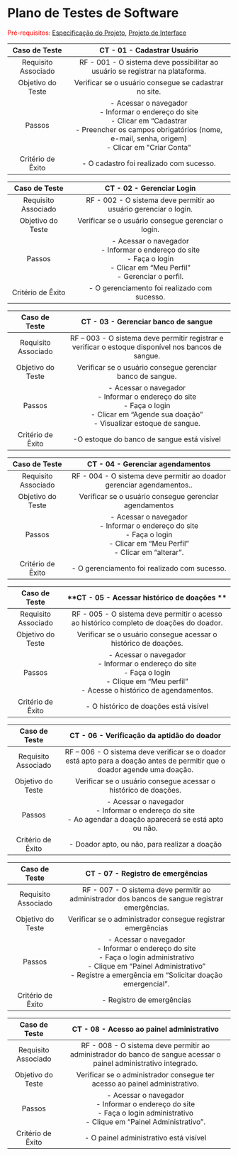 # Plano de Testes de Software

<span style="color:red">Pré-requisitos: <a href="2-Especificação do Projeto.md"> Especificação do Projeto</a></span>, <a href="3-Projeto de Interface.md"> Projeto de Interface</a>

| **Caso de Teste** 	| **CT - 01 - Cadastrar Usuário** 	|
|:---:	|:---:	|
|	Requisito Associado 	| RF - 001 - O sistema deve possibilitar ao usuário se registrar na plataforma.|
| Objetivo do Teste 	|Verificar se o usuário consegue se cadastrar no site. |
| Passos 	| - Acessar o navegador<br> - Informar o endereço do site<br> - Clicar em “Cadastrar<br> - Preencher os campos obrigatórios (nome, e-mail, senha, origem)<br>- Clicar em "Criar Conta"<br>|
|Critério de Êxito |  - O cadastro foi realizado com sucesso.|

| **Caso de Teste** 	| **CT - 02 - Gerenciar Login** 	|
|:---:	|:---:	|
|	Requisito Associado 	| RF - 002 - O sistema deve permitir ao usuário gerenciar o login. |
| Objetivo do Teste 	|Verificar se o usuário consegue gerenciar o login.|
| Passos 	| - Acessar o navegador<br> - Informar o endereço do site<br> - Faça o login<br> - Clicar em “Meu Perfil” <br>- Gerenciar o perfil.<br>|
|Critério de Êxito | - O gerenciamento foi realizado com sucesso.|

| **Caso de Teste** 	| **CT - 03 - Gerenciar banco de sangue** 	|
|:---:	|:---:	|
|	Requisito Associado 	|  RF – 003 - O sistema deve permitir registrar e verificar o estoque disponível nos bancos de sangue.|
| Objetivo do Teste 	|Verificar se o usuário consegue gerenciar banco de sangue.|
| Passos 	| - Acessar o navegador<br> - Informar o endereço do site<br> - Faça o login<br> - Clicar em “Agende sua doação”<br> - Visualizar estoque de sangue.<br>|
|Critério de Êxito |  -O estoque do banco de sangue está visível|

| **Caso de Teste** 	| **CT - 04 - Gerenciar agendamentos** 	|
|:---:	|:---:	|
|	Requisito Associado 	| RF - 004 - O sistema deve permitir ao doador gerenciar agendamentos..|
| Objetivo do Teste 	|Verificar se o usuário consegue gerenciar agendamentos|
| Passos 	|- Acessar o navegador<Br> - Informar o endereço do site<br> - Faça o login<br> - Clicar em “Meu Perfil”<br> - Clicar em “alterar”.|
|Critério de Êxito |  - O gerenciamento foi realizado com sucesso. |

| **Caso de Teste** 	| **CT - 05 - Acessar histórico de doações ** 	|
|:---:	|:---:	|
|	Requisito Associado 	| RF - 005 - O sistema deve permitir o acesso ao histórico completo de doações do doador.|
| Objetivo do Teste 	|Verificar se o usuário consegue acessar o histórico de doações.|
| Passos 	| - Acessar o navegador<br> - Informar o endereço do site<br> - Faça o login<br> - Clique em “Meu perfil”<BR> - Acesse o histórico de agendamentos.|
|Critério de Êxito |  - O histórico de doações está visível |

| **Caso de Teste** 	| **CT - 06 - Verificação da aptidão do doador** 	|
|:---:	|:---:	|
|	Requisito Associado 	| RF – 006 - O sistema deve verificar se o doador está apto para a doação antes de permitir que o doador agende uma doação.|
| Objetivo do Teste 	|Verificar se o usuário consegue acessar o histórico de doações.|
| Passos 	| - Acessar o navegador<Br> - Informar o endereço do site<br> - Ao agendar a doação aparecerá se está apto ou não.|
|Critério de Êxito |  - Doador apto, ou não, para realizar a doação|

| **Caso de Teste** 	| **CT - 07 - Registro de emergências** 	|
|:---:	|:---:	|
|	Requisito Associado 	| RF - 007 - O sistema deve permitir ao administrador dos bancos de sangue registrar emergências.
| Objetivo do Teste 	|Verificar se o administrador consegue registrar emergências|
| Passos 	| - Acessar o navegador<br> - Informar o endereço do site<br> - Faça o login administrativo <Br>- Clique em “Painel Administrativo”<br> - Registre a emergência em “Solicitar doação emergencial”.|
|Critério de Êxito |  - Registro de emergências|

| **Caso de Teste** 	| **CT - 08 - Acesso ao painel administrativo** 	|
|:---:	|:---:	|
|	Requisito Associado 	| RF - 008 - O sistema deve permitir ao administrador do banco de sangue acessar o painel administrativo integrado.|
| Objetivo do Teste 	|Verificar se o administrador consegue ter acesso ao painel administrativo.|
| Passos 	| - Acessar o navegador<br> - Informar o endereço do site<br> - Faça o login administrativo <br> - Clique em “Painel Administrativo”.|
|Critério de Êxito |  - O painel administrativo está visível |
